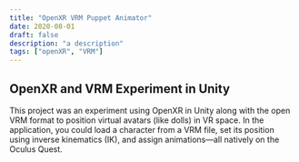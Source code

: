 ```yaml
---
title: "OpenXR VRM Puppet Animator"
date: 2020-08-01
draft: false
description: "a description"
tags: ["openXR", "VRM"]
---
```

## OpenXR and VRM Experiment in Unity
This project was an experiment using OpenXR in Unity along with the open VRM format to position virtual avatars (like dolls) in VR space. In the application, you could load a character from a VRM file, set its position using inverse kinematics (IK), and assign animations—all natively on the Oculus Quest.
